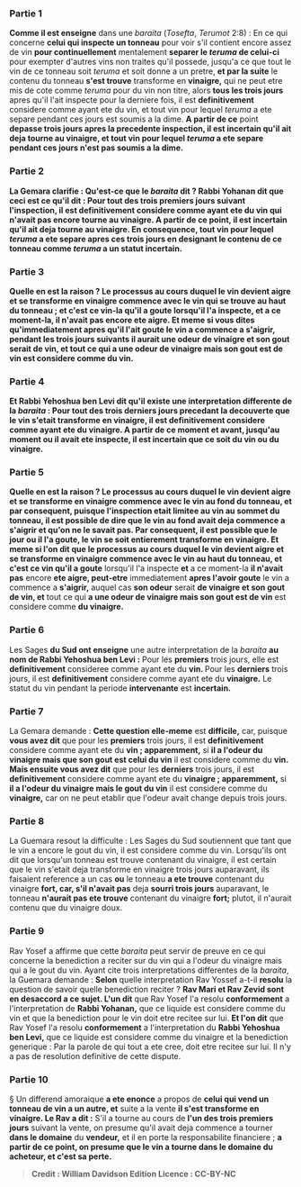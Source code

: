 
### Partie 1
<b>Comme il est enseigne</b> dans une <i>baraita</i> (<i>Tosefta</i>, <i>Terumot</i> 2:8) : En ce qui concerne <b>celui qui inspecte un tonneau</b> pour voir s'il contient encore assez de vin <b>pour continuellement</b> mentalement <b>separer le <i>teruma</i> de celui-ci</b> pour exempter d'autres vins non traites qu'il possede, jusqu'a ce que tout le vin de ce tonneau soit <i>teruma</i> et soit donne a un pretre, <b>et par la suite</b> le contenu du tonneau <b>s'est trouve</b> transforme en <b>vinaigre,</b> qui ne peut etre mis de cote comme <i>teruma</i> pour du vin non titre, alors <b>tous les trois jours</b> apres qu'il l'ait inspecte pour la derniere fois, il est <b>definitivement</b> considere comme ayant ete du vin, et tout vin pour lequel <i>teruma</i> a ete separe pendant ces jours est soumis a la dime. <b>A partir de ce</b> point <b>depasse trois jours apres la precedente inspection, il est <b>incertain</b> qu'il ait deja tourne au vinaigre, et tout vin pour lequel <i>teruma</i> a ete separe pendant ces jours n'est pas soumis a la dime.

### Partie 2
La Gemara clarifie : <b>Qu'est-ce que</b> le <i>baraita</i> <b>dit ? Rabbi Yohanan dit</b> que <b>ceci</b> est ce qu'il <b>dit :</b> Pour <b>tout</b> des <b>trois premiers jours</b> suivant l'inspection, il est <b>definitivement</b> considere comme ayant ete du <b>vin</b> qui n'avait pas encore tourne au vinaigre. <b>A partir de ce</b> point, <b>il est <b>incertain</b> qu'il ait deja tourne au vinaigre. En consequence, tout vin pour lequel <i>teruma</i> a ete separe apres ces trois jours en designant le contenu de ce tonneau comme <i>teruma</i> a un statut incertain.

### Partie 3
<b>Quelle en est la raison ?</b> Le processus au cours duquel le <b>vin devient aigre</b> et se transforme en vinaigre commence <b>avec</b> le vin qui se trouve au <b>haut</b> du tonneau ; <b>et</b> c'est <b>ce vin-la</b> qu'il a goute</b> lorsqu'il l'a inspecte, <b>et</b> a ce moment-la, <b>il n'avait pas</b> encore <b>ete aigre. </b> Et meme <b>si vous dites</b> qu'immediatement <b>apres qu'il l'ait goute</b> le vin a commence a <b>s'aigrir,</b> pendant les trois jours suivants <b>il</b> aurait <b>une odeur de vinaigre et son gout</b> serait <b>de vin, et tout</b> ce qui <b>a une odeur de vinaigre mais son gout est de vin</b> est considere comme <b>du vin.</b>

### Partie 4
<b>Et Rabbi Yehoshua ben Levi dit</b> qu'il existe une interpretation differente de la <i>baraita</i> : Pour <b>tout</b> des <b>trois derniers jours</b> precedant la decouverte que le vin s'etait transforme en vinaigre, il est <b>definitivement</b> considere comme ayant ete du <b>vinaigre. A partir de ce</b> moment et <b>avant,</b> jusqu'au moment ou il avait ete inspecte, il est <b>incertain</b> que ce soit du vin ou du vinaigre.

### Partie 5
<b>Quelle en est la raison ?</b> Le processus au cours duquel le <b>vin devient aigre</b> et se transforme en vinaigre commence <b>avec</b> le vin au <b>fond</b> du tonneau, <b>et</b> par consequent, puisque l'inspection etait limitee au vin au sommet du tonneau, il est possible de <b>dire</b> que le vin au fond <b>avait</b> deja commence a <b>s'aigrir et qu'on ne le savait pas. </b> Par consequent, il est possible que le jour ou il l'a goute, le vin se soit entierement transforme en vinaigre. <b>Et</b> meme <b>si l'on dit</b> que le processus au cours duquel le <b>vin devient aigre</b> et se transforme en vinaigre commence <b>avec</b> le vin au <b>haut</b> du tonneau, <b>et</b> c'est <b>ce vin</b> qu'il a goute</b> lorsqu'il l'a inspecte <b>et</b> a ce moment-la <b>il n'avait pas</b> encore <b>ete aigre, peut-etre</b> immediatement <b>apres l'avoir goute</b> le vin a commence a <b>s'aigrir,</b> auquel cas <b>son odeur</b> serait <b>de vinaigre et son gout de vin, et</b> tout ce qui <b>a une odeur de vinaigre mais son gout est de vin</b> est considere comme <b>du vinaigre. </b>

### Partie 6
Les Sages <b>du Sud ont enseigne</b> une autre interpretation de la <i>baraita</i> <b>au nom de Rabbi Yehoshua ben Levi :</b> Pour les <b>premiers</b> trois jours, elle est <b>definitivement</b> consideree comme ayant ete du <b>vin. </b> Pour les <b>derniers</b> trois jours, il est <b>definitivement</b> considere comme ayant ete du <b>vinaigre.</b> Le statut du vin pendant la periode <b>intervenante</b> est <b>incertain.</b>

### Partie 7
La Gemara demande : <b>Cette question elle-meme</b> est <b>difficile,</b> car, puisque <b>vous avez dit</b> que pour les <b>premiers</b> trois jours, il est <b>definitivement</b> considere comme ayant ete du <b>vin ; apparemment,</b> si <b>il a l'odeur du vinaigre mais que son gout est celui du vin</b> il est considere comme du <b>vin. Mais ensuite vous avez dit</b> que pour les <b>derniers</b> trois jours, il est <b>definitivement</b> considere comme ayant ete du <b>vinaigre ; apparemment,</b> si <b>il a l'odeur du vinaigre mais le gout du vin</b> il est considere comme du <b>vinaigre,</b> car on ne peut etablir que l'odeur avait change depuis trois jours.

### Partie 8
La Guemara resout la difficulte : Les Sages du Sud soutiennent que tant que le vin a encore le gout du vin, il est considere comme du vin. Lorsqu'ils ont dit que lorsqu'un tonneau est trouve contenant du vinaigre, il est certain que le vin s'etait deja transforme en vinaigre trois jours auparavant, ils faisaient reference a un cas <b>ou</b> le tonneau <b>a ete trouve</b> contenant du vinaigre <b>fort, car, s'il n'avait pas</b> deja <b>sourri trois jours</b> auparavant, le tonneau <b>n'aurait pas ete trouve</b> contenant du vinaigre <b>fort;</b> plutot, il n'aurait contenu que du vinaigre doux.

### Partie 9
Rav Yosef a affirme que cette <i>baraita</i> peut servir de preuve en ce qui concerne la benediction a reciter sur du vin qui a l'odeur du vinaigre mais qui a le gout du vin. Ayant cite trois interpretations differentes de la <i>baraita</i>, la Guemara demande : <b>Selon</b> quelle interpretation Rav Yossef a-t-il <b>resolu</b> la question de savoir quelle benediction reciter ? <b>Rav Mari et Rav Zevid sont en desaccord a ce sujet. L'un dit</b> que Rav Yosef l'a resolu <b>conformement</b> a l'interpretation de <b>Rabbi Yohanan,</b> que ce liquide est considere comme du vin et que la benediction pour le vin doit etre recitee sur lui. <b>Et l'on dit</b> que Rav Yosef l'a resolu <b>conformement</b> a l'interpretation du <b>Rabbi Yehoshua ben Levi,</b> que ce liquide est considere comme du vinaigre et la benediction generique : Par la parole de qui tout a ete cree, doit etre recitee sur lui. Il n'y a pas de resolution definitive de cette dispute.

### Partie 10
§ Un differend amoraique <b>a ete enonce</b> a propos de <b>celui qui vend un tonneau de vin a un autre, et</b> suite a la vente <b>il s'est transforme en vinaigre. Le Rav a dit :</b> S'il a tourne au cours de <b>l'un des trois premiers jours</b> suivant la vente, on presume qu'il avait deja commence a tourner <b>dans le domaine</b> du <b>vendeur,</b> et il en porte la responsabilite financiere ; <b>a partir de ce <b>point</b>, on presume que le vin a tourne <b>dans le domaine</b> du <b>acheteur,</b> et c'est sa perte.

>Credit : William Davidson Edition
>Licence : CC-BY-NC